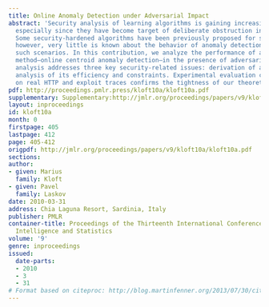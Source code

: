 ```yaml
---
title: Online Anomaly Detection under Adversarial Impact
abstract: 'Security analysis of learning algorithms is gaining increasing importance,
  especially since they have become target of deliberate obstruction in certain applications.
  Some security-hardened algorithms have been previously proposed for supervised learning;
  however, very little is known about the behavior of anomaly detection methods in
  such scenarios. In this contribution, we analyze the performance of a particular
  method—online centroid anomaly detection—in the presence of adversarial noise. Our
  analysis addresses three key security-related issues: derivation of an optimal attack,
  analysis of its efficiency and constraints. Experimental evaluation carried out
  on real HTTP and exploit traces confirms the tightness of our theoretical bounds.'
pdf: http://proceedings.pmlr.press/kloft10a/kloft10a.pdf
supplementary: Supplementary:http://jmlr.org/proceedings/papers/v9/kloft10a/kloft10aSupple.pdf
layout: inproceedings
id: kloft10a
month: 0
firstpage: 405
lastpage: 412
page: 405-412
origpdf: http://jmlr.org/proceedings/papers/v9/kloft10a/kloft10a.pdf
sections: 
author:
- given: Marius
  family: Kloft
- given: Pavel
  family: Laskov
date: 2010-03-31
address: Chia Laguna Resort, Sardinia, Italy
publisher: PMLR
container-title: Proceedings of the Thirteenth International Conference on Artificial
  Intelligence and Statistics
volume: '9'
genre: inproceedings
issued:
  date-parts:
  - 2010
  - 3
  - 31
# Format based on citeproc: http://blog.martinfenner.org/2013/07/30/citeproc-yaml-for-bibliographies/
---
```


